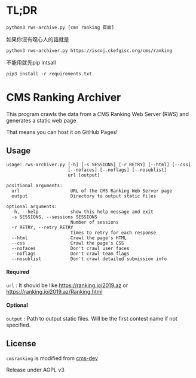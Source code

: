 # TL;DR

```
python3 rws-archive.py [cms ranking 頁面]
```
如果你沒有噁心人的話就是
```
python3 rws-archiver.py https://iscoj.ckefgisc.org/cms/ranking
```
不能用就先pip intsall
```
pip3 install -r requirements.txt
```


# CMS Ranking Archiver

This program crawls the data from a CMS Ranking Web Server (RWS) and generates a static web page

That means you can host it on GitHub Pages!

## Usage

```
usage: rws-archiver.py [-h] [-s SESSIONS] [-r RETRY] [--html] [--css]
                       [--nofaces] [--noflags] [--nosublist]
                       url [output]

positional arguments:
  url                   URL of the CMS Ranking Web Server page
  output                Directory to output static files

optional arguments:
  -h, --help            show this help message and exit
  -s SESSIONS, --sessions SESSIONS
                        Number of sessions
  -r RETRY, --retry RETRY
                        Times to retry for each response
  --html                Crawl the page's HTML
  --css                 Crawl the page's CSS
  --nofaces             Don't crawl user faces
  --noflags             Don't crawl team flags
  --nosublist           Don't crawl detailed submission info
```

#### Required

`url` : It should be like https://ranking.ioi2019.az or https://ranking.ioi2019.az/Ranking.html

#### Optional

`output` : Path to output static files. Will be the first contest name if not specified.

## License

`cmsranking` is modified from [cms-dev](https://github.com/cms-dev/cms/tree/master/cmsranking/static)

Release under AGPL v3
